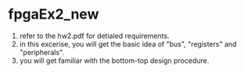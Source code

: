 # fpgaEx2_new
1. refer to the hw2.pdf for detialed requirements.
2. in this excerise, you will get the basic idea of "bus", "registers" and "peripherals".
3. you will get familiar with the bottom-top design procedure.
